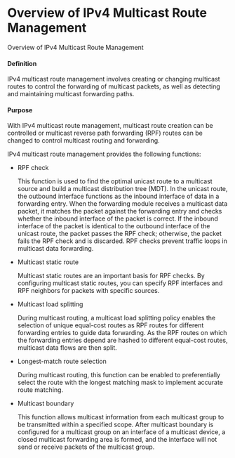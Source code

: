 Overview of IPv4 Multicast Route Management
===========================================

Overview of IPv4 Multicast Route Management

#### Definition

IPv4 multicast route management involves creating or changing multicast routes to control the forwarding of multicast packets, as well as detecting and maintaining multicast forwarding paths.


#### Purpose

With IPv4 multicast route management, multicast route creation can be controlled or multicast reverse path forwarding (RPF) routes can be changed to control multicast routing and forwarding.

IPv4 multicast route management provides the following functions:

* RPF check
  
  This function is used to find the optimal unicast route to a multicast source and build a multicast distribution tree (MDT). In the unicast route, the outbound interface functions as the inbound interface of data in a forwarding entry. When the forwarding module receives a multicast data packet, it matches the packet against the forwarding entry and checks whether the inbound interface of the packet is correct. If the inbound interface of the packet is identical to the outbound interface of the unicast route, the packet passes the RPF check; otherwise, the packet fails the RPF check and is discarded. RPF checks prevent traffic loops in multicast data forwarding.
* Multicast static route
  
  Multicast static routes are an important basis for RPF checks. By configuring multicast static routes, you can specify RPF interfaces and RPF neighbors for packets with specific sources.
* Multicast load splitting
  
  During multicast routing, a multicast load splitting policy enables the selection of unique equal-cost routes as RPF routes for different forwarding entries to guide data forwarding. As the RPF routes on which the forwarding entries depend are hashed to different equal-cost routes, multicast data flows are then split.
* Longest-match route selection
  
  During multicast routing, this function can be enabled to preferentially select the route with the longest matching mask to implement accurate route matching.
* Multicast boundary
  
  This function allows multicast information from each multicast group to be transmitted within a specified scope. After multicast boundary is configured for a multicast group on an interface of a multicast device, a closed multicast forwarding area is formed, and the interface will not send or receive packets of the multicast group.